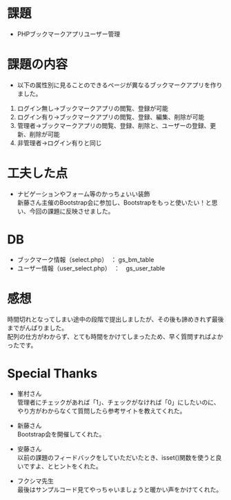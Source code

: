 # 課題
* PHPブックマークアプリユーザー管理

# 課題の内容
* 以下の属性別に見ることのできるページが異なるブックマークアプリを作りました。
1. ログイン無し→ブックマークアプリの閲覧、登録が可能
2. ログイン有り→ブックマークアプリの閲覧、登録、編集、削除が可能
3. 管理者→ブックマークアプリの閲覧、登録、削除と、ユーザーの登録、更新、削除が可能
4. 非管理者→ログイン有りと同じ

# 工夫した点
* ナビゲーションやフォーム等のかっちょいい装飾  
新藤さん主催のBootstrap会に参加し、Bootstrapをもっと使いたい！と思い、今回の課題に反映させました。

# DB
* ブックマーク情報（select.php）　： gs_bm_table
* ユーザー情報（user_select.php）　：　gs_user_table

# 感想
時間切れとなってしまい途中の段階で提出しましたが、その後も諦めきれず最後までがんばりました。  
配列の仕方がわからず、とても時間をかけてしまったため、早く質問すればよかったです。

# Special Thanks
* 峯村さん  
管理者にチェックがあれば「1」、チェックがなければ「0」にしたいのに、やり方がわからなくて質問したら参考サイトを教えてくれた。

* 新藤さん  
Bootstrap会を開催してくれた。

* 安藤さん  
以前の課題のフィードバックをしていただいたとき、isset()関数を使うと良いですよ、とヒントをくれた。

* フクシマ先生  
最後はサンプルコード見てやっちゃいましょうと暖かい声をかけてくれた。
